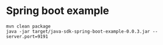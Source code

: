 # Spring boot example

```
mvn clean package
java -jar target/java-sdk-spring-boot-example-0.0.3.jar --server.port=9191
```